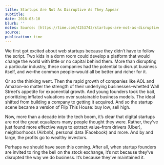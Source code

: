 ```yaml
---
title: Startups Are Not As Disruptive As They Appear
subtitle: 
date: 2016-03-10
blurb: ''
notes: Source: [https://time.com/4253743/startups-are-not-as-disruptive-as-they-appear/](https://time.com/4253743/startups-are-not-as-disruptive-as-they-appear/ https://time.com/4253743/startups-are-not-as-disruptive-as-they-appear/)
source: 
publication: time
---
```


We first got excited about web startups because they didn’t have to follow the script. Two kids in a dorm room could develop a platform that would change the world with little or no capital behind them. More than disrupting a particular industry, these companies had the potential to disrupt business itself, and we–the common people–would all be better and richer for it.

Or so the thinking went. Then the rapid growth of companies like AOL and Amazon–no matter the strength of their underlying businesses–whetted Wall Street’s appetite for exponential growth. And young founders took the bait, prioritizing inflated valuations over sustainable business models. The ideal shifted from building a company to getting it acquired. And so the startup scene became a version of Flip This House: buy low, sell high.

Now, more than a decade into the tech boom, it’s clear that digital startups are not the great equalizers many people thought they were. Rather, they’ve just found more effective ways to extract value–from drivers (Uber), neighborhoods (Airbnb), personal data (Facebook) and more. And by and large, the profits go to wealthy investors.

Perhaps we should have seen this coming. After all, when startup founders are invited to ring the bell on the stock exchange, it’s not because they’ve disrupted the way we do business. It’s because they’ve maintained it.

